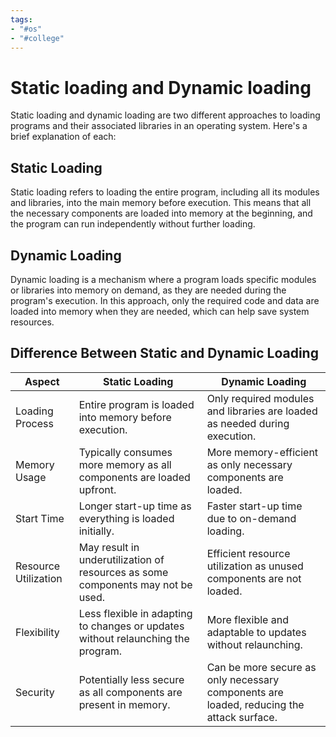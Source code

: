 ```yaml
---
tags:
- "#os"
- "#college"
---
```

# Static loading and Dynamic loading
Static loading and dynamic loading are two different approaches to loading programs and their associated libraries in an operating system. Here's a brief explanation of each:

## Static Loading
Static loading refers to loading the entire program, including all its modules and libraries, into the main memory before execution. This means that all the necessary components are loaded into memory at the beginning, and the program can run independently without further loading.
   
## Dynamic Loading
Dynamic loading is a mechanism where a program loads specific modules or libraries into memory on demand, as they are needed during the program's execution. In this approach, only the required code and data are loaded into memory when they are needed, which can help save system resources.

## Difference Between Static and Dynamic Loading

| Aspect                  | Static Loading                                      | Dynamic Loading                                     |
|-------------------------|----------------------------------------------------|-----------------------------------------------------|
| Loading Process        | Entire program is loaded into memory before execution. | Only required modules and libraries are loaded as needed during execution. |
| Memory Usage            | Typically consumes more memory as all components are loaded upfront. | More memory-efficient as only necessary components are loaded. |
| Start Time             | Longer start-up time as everything is loaded initially. | Faster start-up time due to on-demand loading. |
| Resource Utilization   | May result in underutilization of resources as some components may not be used. | Efficient resource utilization as unused components are not loaded. |
| Flexibility            | Less flexible in adapting to changes or updates without relaunching the program. | More flexible and adaptable to updates without relaunching. |
| Security               | Potentially less secure as all components are present in memory. | Can be more secure as only necessary components are loaded, reducing the attack surface. |



